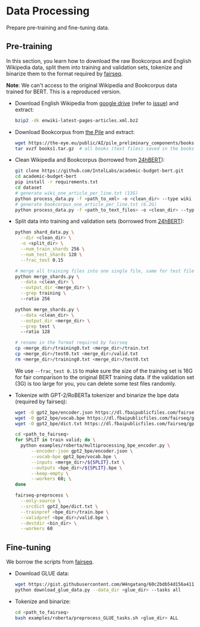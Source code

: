 # Data Processing
Prepare pre-training and fine-tuning data.


## Pre-training
In this section, you learn how to download the raw Bookcorpus and English Wikipedia data, split them into training and 
validation sets, tokenize and binarize them to the format required by [fairseq](https://github.com/facebookresearch/fairseq). 

**Note**: We can't access to the original Wikipedia and Bookcorpus data trained for BERT. This is a reproduced version. 
* Download English Wikipedia from 
  [google drive]( https://drive.google.com/drive/folders/1oQF4diVHNPCclykwdvQJw8n_VIWwV0PT?usp=sharing) 
  (refer to [issue](https://github.com/mlcommons/training/issues/377)) and extract:
  ```bash
  bzip2 -dk enwiki-latest-pages-articles.xml.bz2
  ```
* Download Bookcorpus from [the Pile](https://github.com/EleutherAI/the-pile) and extract:
  ```bash
  wget https://the-eye.eu/public/AI/pile_preliminary_components/books1.tar.gz
  tar xvzf books1.tar.gz  # all books (text files) saved in the books1/epubtxt folder
  ```
* Clean Wikipedia and Bookcorpus (borrowed from 
  [24hBERT](https://github.com/IntelLabs/academic-budget-bert/tree/main/dataset#data-processing)):
  ```bash
  git clone https://github.com/IntelLabs/academic-budget-bert.git
  cd academic-budget-bert
  pip install -r requirements.txt
  cd dataset
  # generate wiki_one_article_per_line.txt (13G)
  python process_data.py -f <path_to_xml> -o <clean_dir> --type wiki  
  # generate bookcorpus_one_article_per_line.txt (6.2G)
  python process_data.py -f <path_to_text_files> -o <clean_dir> --type bookcorpus 
  ```
* Split data into training and validation sets (borrowed from 
  [24hBERT](https://github.com/IntelLabs/academic-budget-bert/tree/main/dataset#initial-sharding)):
  ```bash
  python shard_data.py \
    --dir <clean_dir> \
    -o <split_dir> \
    --num_train_shards 256 \
    --num_test_shards 128 \
    --frac_test 0.15
  
  # merge all training files into one single file, same for test files
  python merge_shards.py \
    --data <clean_dir> \
    --output_dir <merge_dir> \
    --grep training \ 
    --ratio 256
  
  python merge_shards.py \
    --data <clean_dir> \
    --output_dir <merge_dir> \
    --grep test \ 
    --ratio 128
  
  # rename in the format required by fairseq
  cp <merge_dir>/training0.txt <merge_dir>/train.txt
  cp <merge_dir>/test0.txt <merge_dir>/valid.txt
  rm <merge_dir>/training0.txt <merge_dir>/test0.txt
  ```
  We use ```--frac_test 0.15``` to make sure the size of the training set is 16G for fair comparison to the 
  original BERT training data. If the validation set (3G) is too large for you, you can delete some test files randomly.
  
  
* Tokenize with GPT-2/RoBERTa tokenizer and binarize the bpe data (required by fairseq):
  ```bash
  wget -O gpt2_bpe/encoder.json https://dl.fbaipublicfiles.com/fairseq/gpt2_bpe/encoder.json
  wget -O gpt2_bpe/vocab.bpe https://dl.fbaipublicfiles.com/fairseq/gpt2_bpe/vocab.bpe
  wget -O gpt2_bpe/dict.txt https://dl.fbaipublicfiles.com/fairseq/gpt2_bpe/dict.txt
  
  cd <path_to_fairseq>
  for SPLIT in train valid; do \
    python examples/roberta/multiprocessing_bpe_encoder.py \
        --encoder-json gpt2_bpe/encoder.json \
        --vocab-bpe gpt2_bpe/vocab.bpe \
        --inputs <merge_dir>/${SPLIT}.txt \
        --outputs <bpe_dir>/${SPLIT}.bpe \
        --keep-empty \
        --workers 60; \
  done
  
  fairseq-preprocess \
    --only-source \
    --srcdict gpt2_bpe/dict.txt \
    --trainpref <bpe_dir>/train.bpe \
    --validpref <bpe_dir>/valid.bpe \
    --destdir <bin_dir> \
    --workers 60
  ```
  
## Fine-tuning
We borrow the scripts from 
[fairseq](https://github.com/facebookresearch/fairseq/blob/main/examples/roberta/README.glue.md).
* Download GLUE data:
  ```bash
  wget https://gist.githubusercontent.com/W4ngatang/60c2bdb54d156a41194446737ce03e2e/raw/17b8dd0d724281ed7c3b2aeeda662b92809aadd5/download_glue_data.py
  python download_glue_data.py --data_dir <glue_dir> --tasks all
  ```
* Tokenize and binarize:
  ```bash
  cd <path_to_fairseq>
  bash examples/roberta/preprocess_GLUE_tasks.sh <glue_dir> ALL
  ```


  